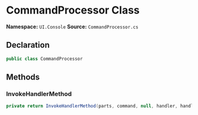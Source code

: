 # CommandProcessor Class

**Namespace:** `UI.Console`
**Source:** `CommandProcessor.cs`

## Declaration

```csharp
public class CommandProcessor
```

## Methods

### InvokeHandlerMethod

```csharp
private return InvokeHandlerMethod(parts, command, null, handler, handler.DefaultHandler, 1)
```

